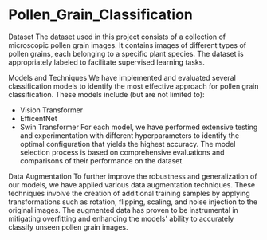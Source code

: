 # Pollen_Grain_Classification
Dataset
The dataset used in this project consists of a collection of microscopic pollen grain images. It contains images of different types of pollen grains, each belonging to a specific plant species. The dataset is appropriately labeled to facilitate supervised learning tasks.

Models and Techniques
We have implemented and evaluated several classification models to identify the most effective approach for pollen grain classification. These models include (but are not limited to):
- Vision Transformer
- EfficentNet
- Swin Transformer
For each model, we have performed extensive testing and experimentation with different hyperparameters to identify the optimal configuration that yields the highest accuracy. The model selection process is based on comprehensive evaluations and comparisons of their performance on the dataset.

Data Augmentation
To further improve the robustness and generalization of our models, we have applied various data augmentation techniques. These techniques involve the creation of additional training samples by applying transformations such as rotation, flipping, scaling, and noise injection to the original images. The augmented data has proven to be instrumental in mitigating overfitting and enhancing the models' ability to accurately classify unseen pollen grain images.
